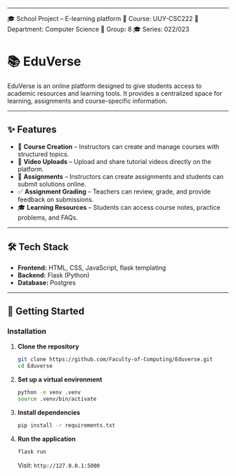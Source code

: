 
---
🎓 School Project – E-learning platform
📖 Course: UUY-CSC222 🏫 Department: Computer Science 👥 Group: 8 🎓 Series: 022/023

# 📚 EduVerse

EduVerse is an online platform designed to give students access to academic resources and learning tools. It provides a centralized space for learning, assignments and course-specific information.

---

## ✨ Features

* 🏫 **Course Creation** – Instructors can create and manage courses with structured topics.
* 🎥 **Video Uploads** – Upload and share tutorial videos directly on the platform.
* 📝 **Assignments** – Instructors can create assignments and students can submit solutions online.
* ✅ **Assignment Grading** – Teachers can review, grade, and provide feedback on submissions.
* 🎓 **Learning Resources** – Students can access course notes, practice problems, and FAQs.

---

## 🛠️ Tech Stack

* **Frontend:** HTML, CSS, JavaScript, flask templating
* **Backend:** Flask (Python)
* **Database:**  Postgres


---

## 🚀 Getting Started

### Installation

1. **Clone the repository**

   ```bash
   git clone https://github.com/Faculty-of-Computing/Eduverse.git
   cd Eduverse
   ```

2. **Set up a virtual environment**

   ```bash
   python -m venv .venv
   source .venv/bin/activate
   ```

3. **Install dependencies**

   ```bash
   pip install -r requirements.txt
   ```

5. **Run the application**

   ```bash
   flask run
   ```

   Visit: `http://127.0.0.1:5000`

